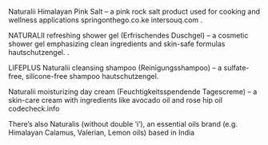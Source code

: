 Naturalii Himalayan Pink Salt – a pink rock salt product used for cooking and wellness applications 
springonthego.co.ke
intersouq.com
.

NATURALII refreshing shower gel (Erfrischendes Duschgel) – a cosmetic shower gel emphasizing clean ingredients and skin-safe formulas 
hautschutzengel.
.

LIFEPLUS Naturalii cleansing shampoo (Reinigungsshampoo) – a sulfate-free, silicone-free shampoo 
hautschutzengel.


Naturalii moisturizing day cream (Feuchtigkeitsspendende Tagescreme) – a skin-care cream with ingredients like avocado oil and rose hip oil 
codecheck.info



There’s also Naturalis (without double ‘i’), an essential oils brand (e.g. Himalayan Calamus, Valerian, Lemon oils) based in India 
